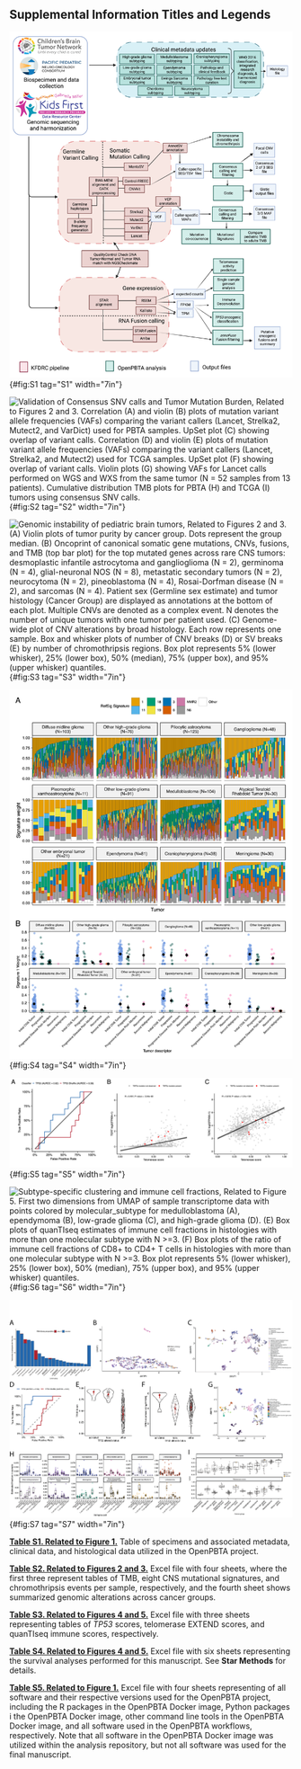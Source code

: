 ## Supplemental Information Titles and Legends

![**OpenPBTA Project Workflow, Related to Figure 1.** Biospecimens and data were collected by CBTN and PNOC. Genomic sequencing and harmonization (orange boxes) were performed by the Kids First Data Resource Center (KFDRC). Analyses in the green boxes were performed by contributors of the OpenPBTA project. Output files are denoted in blue. Figure created with [BioRender.com](biorender.com).](https://raw.githubusercontent.com/AlexsLemonade/OpenPBTA-analysis/37ec62fdc2fd9ff157f2f2c10b69e9bb36673363/figures/pngs/figureS1.png?sanitize=true){#fig:S1 tag="S1" width="7in"}

![**Validation of Consensus SNV calls and Tumor Mutation Burden, Related to Figures 2 and 3.** Correlation (A) and violin (B) plots of mutation variant allele frequencies (VAFs) comparing the variant callers (Lancet, Strelka2, Mutect2, and VarDict) used for PBTA samples. UpSet plot (C) showing overlap of variant calls. Correlation (D) and violin (E) plots of mutation variant allele frequencies (VAFs) comparing the variant callers (Lancet, Strelka2, and Mutect2) used for TCGA samples. UpSet plot (F) showing overlap of variant calls. Violin plots (G) showing VAFs for Lancet calls performed on WGS and WXS from the same tumor (N = 52 samples from 13 patients). Cumulative distribution TMB plots for PBTA (H) and TCGA (I) tumors using consensus SNV calls.](https://raw.githubusercontent.com/AlexsLemonade/OpenPBTA-analysis/37ec62fdc2fd9ff157f2f2c10b69e9bb36673363/figures/pngs/figureS2.png?sanitize=true){#fig:S2 tag="S2" width="7in"}

![**Genomic instability of pediatric brain tumors, Related to Figures 2 and 3.** (A) Violin plots of tumor purity by cancer group. Dots represent the group median. (B) Oncoprint of canonical somatic gene mutations, CNVs, fusions, and TMB (top bar plot) for the top mutated genes across rare CNS tumors: desmoplastic infantile astrocytoma and ganglioglioma (N = 2), germinoma (N = 4), glial-neuronal NOS (N = 8), metastatic secondary tumors (N = 2), neurocytoma (N = 2), pineoblastoma (N = 4), Rosai-Dorfman disease (N = 2), and sarcomas (N = 4). Patient sex (`Germline sex estimate`) and tumor histology (`Cancer Group`) are displayed as annotations at the bottom of each plot. Multiple CNVs are denoted as a complex event. N denotes the number of unique tumors with one tumor per patient used. (C) Genome-wide plot of CNV alterations by broad histology. Each row represents one sample. Box and whisker plots of number of CNV breaks (D) or SV breaks (E) by number of chromothripsis regions. Box plot represents 5% (lower whisker), 25% (lower box), 50% (median), 75% (upper box), and 95% (upper whisker) quantiles.](https://raw.githubusercontent.com/AlexsLemonade/OpenPBTA-analysis/37ec62fdc2fd9ff157f2f2c10b69e9bb36673363/figures/pngs/figureS3.png?sanitize=true){#fig:S3 tag="S3" width="7in"}

![**Mutational signatures in pediatric brain tumors, Related to Figure 3.** (A) Sample-specific RefSig signature weights across cancer groups ordered by decreasing Signature 1 exposure. (B) Proportion of Signature 1 plotted by phase of therapy for each cancer group.](https://raw.githubusercontent.com/AlexsLemonade/OpenPBTA-analysis/37ec62fdc2fd9ff157f2f2c10b69e9bb36673363/figures/pngs/figureS4.png?sanitize=true){#fig:S4 tag="S4" width="7in"}

![**Quality control metrics for _TP53_ and EXTEND scores, Related to Figure 4**. (A) Receiver Operating Characteristic for _TP53_ classifier run on FPKM of poly-A RNA-Seq samples. Correlation plots for telomerase scores (EXTEND) with RNA expression of _TERT_ (B) and _TERC_ (C). Red dots in B and C denote samples with known _TERT_ promoter (TERTp) mutations.](https://raw.githubusercontent.com/AlexsLemonade/OpenPBTA-analysis/37ec62fdc2fd9ff157f2f2c10b69e9bb36673363/figures/pngs/figureS5.png?sanitize=true){#fig:S5 tag="S5" width="7in"}

![**Subtype-specific clustering and immune cell fractions, Related to Figure 5**. First two dimensions from UMAP of sample transcriptome data with points colored by `molecular_subtype` for medulloblastoma (A), ependymoma (B), low-grade glioma (C), and high-grade glioma (D). (E) Box plots of quanTIseq estimates of immune cell fractions in histologies with more than one molecular subtype with N >=3. (F) Box plots of the ratio of immune cell fractions of CD8+ to CD4+ T cells in histologies with more than one molecular subtype with N >=3. Box plot represents 5% (lower whisker), 25% (lower box), 50% (median), 75% (upper box), and 95% (upper whisker) quantiles.](https://raw.githubusercontent.com/AlexsLemonade/OpenPBTA-analysis/37ec62fdc2fd9ff157f2f2c10b69e9bb36673363/figures/pngs/figureS6.png?sanitize=true){#fig:S6 tag="S6" width="7in"}

![**RNA batch and tumor purity assessment, Related to Figures 4 and 5**. Bar plot (A) and UMAP (B) of RNA-Seq samples by cancer group and library preparation method. (C) UMAP of RNA-Seq samples by cancer group and sequencing center. For (D-I), RNA-Seq samples were thresholded by median cancer group tumor purity and transcriptomic analyses in **Figure {@fig:4}A-D** (D-G) and **Figure {@fig:5}A,C** (H-I) were repeated.](https://raw.githubusercontent.com/AlexsLemonade/OpenPBTA-analysis/37ec62fdc2fd9ff157f2f2c10b69e9bb36673363/figures/pngs/figureS7.png?sanitize=true){#fig:S7 tag="S7" width="7in"}

[**Table S1. Related to Figure 1.**](https://github.com/AlexsLemonade/OpenPBTA-analysis/blob/37ec62fdc2fd9ff157f2f2c10b69e9bb36673363/tables/results/TableS1-histologies.xlsx)
Table of specimens and associated metadata, clinical data, and histological data utilized in the OpenPBTA project.

[**Table S2. Related to Figures 2 and 3.**](https://github.com/AlexsLemonade/OpenPBTA-analysis/blob/37ec62fdc2fd9ff157f2f2c10b69e9bb36673363/tables/results/TableS2-DNA-results-table.xlsx)
Excel file with four sheets, where the first three represent tables of TMB, eight CNS mutational signatures, and chromothripsis events per sample, respectively, and the fourth sheet shows summarized genomic alterations across cancer groups.

[**Table S3. Related to Figures 4 and 5.**](https://github.com/AlexsLemonade/OpenPBTA-analysis/blob/37ec62fdc2fd9ff157f2f2c10b69e9bb36673363/tables/results/TableS3-RNA-results-table.xlsx)
Excel file with three sheets representing tables of _TP53_ scores, telomerase EXTEND scores, and quanTIseq immune scores, respectively.

[**Table S4. Related to Figures 4 and 5.**](https://github.com/AlexsLemonade/OpenPBTA-analysis/blob/37ec62fdc2fd9ff157f2f2c10b69e9bb36673363/tables/results/TableS4-survival-results-table.xlsx)
Excel file with six sheets representing the survival analyses performed for this manuscript.
See **Star Methods** for details.

[**Table S5. Related to Figure 1.**](https://github.com/AlexsLemonade/OpenPBTA-analysis/blob/37ec62fdc2fd9ff157f2f2c10b69e9bb36673363/tables/results/TableS5-Key-Resources-table.xlsx)
Excel file with four sheets representing of all software and their respective versions used for the OpenPBTA project, including the R packages in the OpenPBTA Docker image, Python packages i the OpenPBTA Docker image, other command line tools in the OpenPBTA Docker image, and all software used in the OpenPBTA workflows, respectively.
Note that all software in the OpenPBTA Docker image was utilized within the analysis repository, but not all software was used for the final manuscript.
